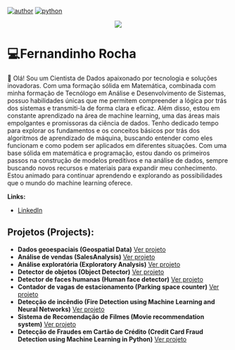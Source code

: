 

[![author](https://img.shields.io/badge/author-FernandinhoRocha-red.svg)](https://www.linkedin.com/in/fernandinho-rocha/)
[![python](https://img.shields.io/badge/python-3.12.0-blue.svg)](https://www.python.org/downloads/release/python-3120/)

<p align="center">
  <img src="banner.png" >
</p>

# 💻Fernandinho Rocha 

👋 Olá! Sou um Cientista de Dados apaixonado por tecnologia e soluções inovadoras. Com uma formação sólida em Matemática, combinada com minha formação de Tecnólogo em Análise e Desenvolvimento de Sistemas, possuo habilidades únicas que me permitem compreender a lógica por trás dos sistemas e transmiti-la de forma clara e eficaz. Além disso, estou em constante aprendizado na área de machine learning, uma das áreas mais empolgantes e promissoras da ciência de dados. Tenho dedicado tempo para explorar os fundamentos e os conceitos básicos por trás dos algoritmos de aprendizado de máquina, buscando entender como eles funcionam e como podem ser aplicados em diferentes situações. Com uma base sólida em matemática e programação, estou dando os primeiros passos na construção de modelos preditivos e na análise de dados, sempre buscando novos recursos e materiais para expandir meu conhecimento. Estou animado para continuar aprendendo e explorando as possibilidades que o mundo do machine learning oferece.

**Links:**

* [LinkedIn](https://www.linkedin.com/in/fernandinho-rocha/)



## Projetos (Projects):

* **Dados geoespaciais (Geospatial Data)** [Ver projeto](https://github.com/Fernandinho937/Data-Science/tree/main/dados-geoespaciais)
* **Análise de vendas (SalesAnalysis)** [Ver projeto](https://github.com/Fernandinho937/Data-Science/tree/main/salesanalysis-dash)
* **Análise exploratória (Exploratory Analysis)** [Ver projeto](https://github.com/Fernandinho937/Data-Science/tree/main/Exploratory-Analysis)
* **Detector de objetos (Object Detector)** [Ver projeto](https://github.com/Fernandinho937/Data-Science/tree/main/detector_ssd_mobilenet)
* **Detector de faces humanas (Human face detector)** [Ver projeto](https://github.com/Fernandinho937/Data-Science/blob/main/Deteccao_de_faces.ipynb)
* **Contador de vagas de estacionamento (Parking space counter)** [Ver projeto](https://github.com/Fernandinho937/Data-Science/tree/main/Contador-Vagas-Estacionamento)
* **Detecção de incêndio (Fire Detection using Machine Learning and Neural Networks)** [Ver projeto](https://github.com/Fernandinho937/Data-Science/blob/main/deteccao-de-incendio/fire_detect.ipynb)
* **Sistema de Recomendação de Filmes (Movie recommendation system)** [Ver projeto](https://github.com/Fernandinho937/Data-Science/tree/main/Sistema-de-Recomendacao)
* **Detecção de Fraudes em Cartão de Crédito (Credit Card Fraud Detection using Machine Learning in Python)** [Ver projeto](https://github.com/Fernandinho937/Data-Science-II/tree/main/DeteccaoDeFraudeCC)
